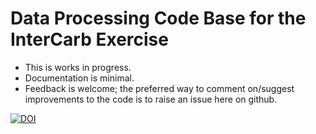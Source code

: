 # Data Processing Code Base for the InterCarb Exercise

+ This is works in progress.
+ Documentation is minimal.
+ Feedback is welcome; the preferred way to comment on/suggest improvements to the code is to raise an issue here on github.

[![DOI](https://zenodo.org/badge/DOI/10.5281/zenodo.4314448.svg)](https://doi.org/10.5281/zenodo.4314448)


